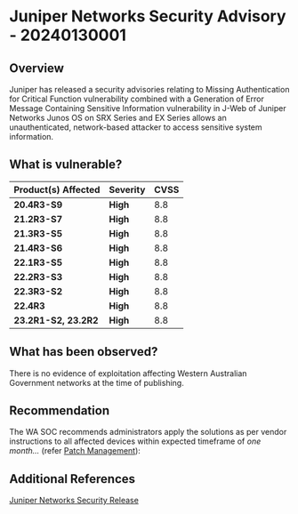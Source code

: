 # Juniper Networks Security Advisory - 20240130001

## Overview

Juniper has released a security advisories relating to Missing Authentication for Critical Function vulnerability combined with a Generation of Error Message Containing Sensitive Information vulnerability in J-Web of Juniper Networks Junos OS on SRX Series and EX Series allows an unauthenticated, network-based attacker to access sensitive system information.

## What is vulnerable?

| Product(s) Affected | Severity     | CVSS |
| ------------------- | ------------ | ---- |
| **20.4R3-S9** | **High** | 8.8  |
| **21.2R3-S7** | **High** | 8.8  |
| **21.3R3-S5** | **High** | 8.8  |
| **21.4R3-S6** | **High** | 8.8  |
| **22.1R3-S5** | **High** | 8.8  |
| **22.2R3-S3** | **High** | 8.8  |
| **22.3R3-S2** | **High** | 8.8  |
| **22.4R3** | **High** | 8.8  |
| **23.2R1-S2, 23.2R2**   | **High** | 8.8  |


## What has been observed?

There is no evidence of exploitation affecting Western Australian Government networks at the time of publishing.

## Recommendation

The WA SOC recommends administrators apply the solutions as per vendor instructions to all affected devices within expected timeframe of *one month...* (refer [Patch Management](../guidelines/patch-management.md)):


## Additional References

[Juniper Networks Security Release](https://supportportal.juniper.net/JSA76390)
